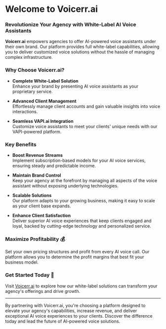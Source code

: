 # Welcome to Voicerr.ai 

### Revolutionize Your Agency with White-Label AI Voice Assistants

**Voicerr.ai** empowers agencies to offer AI-powered voice assistants under their own brand. Our platform provides full white-label capabilities, allowing you to deliver customized voice solutions without the hassle of managing complex infrastructure.

### Why Choose Voicerr.ai?

- **Complete White-Label Solution**  
  Enhance your brand by presenting AI voice assistants as your proprietary service.

- **Advanced Client Management**  
  Effortlessly manage client accounts and gain valuable insights into voice interactions.

- **Seamless VAPI.ai Integration**  
  Customize voice assistants to meet your clients' unique needs with our VAPI-powered platform.

### Key Benefits

- **Boost Revenue Streams**  
  Implement subscription-based models for your AI voice services, ensuring steady and predictable income.

- **Maintain Brand Control**  
  Keep your agency at the forefront by managing all aspects of the voice assistant without exposing underlying technologies.

- **Scalable Solutions**  
  Our platform adapts to your growing business, making it easy to scale as your client base expands.

- **Enhance Client Satisfaction**  
  Deliver superior AI voice experiences that keep clients engaged and loyal, backed by cutting-edge technology and personalized service.

### Maximize Profitability 💰

Set your own pricing structures and profit from every AI voice call. Our platform allows you to determine the profit margins that best fit your business model.

### Get Started Today 🚀

Visit [Voicerr.ai](https://voicerr.ai) to explore how our white-label solutions can transform your agency's offerings and drive growth.

---

By partnering with Voicerr.ai, you're choosing a platform designed to elevate your agency's capabilities, increase revenue, and deliver exceptional AI voice experiences to your clients. Discover the difference today and lead the future of AI-powered voice solutions.
